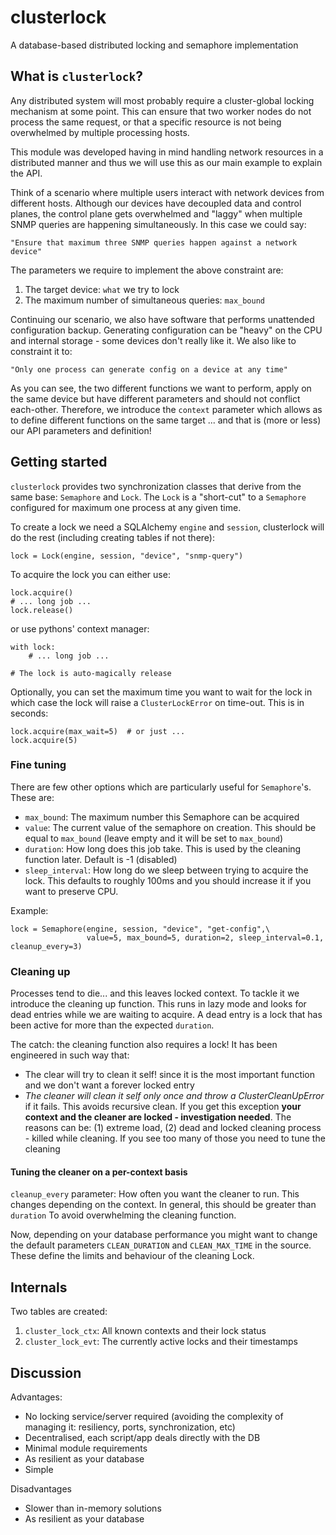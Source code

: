 # clusterlock

A database-based distributed locking and semaphore implementation

## What is `clusterlock`?

Any distributed system will most probably require a cluster-global locking 
mechanism at some point. This can ensure that two worker nodes do not process the
same request, or that a specific resource is not being overwhelmed by multiple
processing hosts.

This module was developed having in mind handling network resources in a distributed
manner and thus we will use this as our main example to explain the API.

Think of a scenario where multiple users interact with network devices from 
different hosts. Although our devices have decoupled data and control planes,
the control plane gets overwhelmed and "laggy" when multiple SNMP queries are
happening simultaneously. In this case we could say:

    "Ensure that maximum three SNMP queries happen against a network device"
    
The parameters we require to implement the above constraint are:

1.  The target device: `what` we try to lock
1.  The maximum number of simultaneous queries: `max_bound`

Continuing our scenario, we also have software that performs unattended
configuration backup. Generating configuration can be "heavy" on the CPU and
internal storage - some devices don't really like it. We also like to constraint
it to:

    "Only one process can generate config on a device at any time"
    
As you can see, the two different functions we want to perform, apply on the same
device but have different parameters and should not conflict each-other.
Therefore, we introduce the `context` parameter which allows as to define
different functions on the same target ... and that is (more or less) our
API parameters and definition! 

## Getting started

`clusterlock` provides two synchronization classes that derive from the same base: 
`Semaphore` and `Lock`. The `Lock` is a "short-cut" to a `Semaphore` configured for
maximum one process at any given time.

To create a lock we need a SQLAlchemy `engine` and `session`, clusterlock will 
do the rest (including creating tables if not there):

    lock = Lock(engine, session, "device", "snmp-query")
    
To acquire the lock you can either use:

    lock.acquire()
    # ... long job ...
    lock.release()
    
or use pythons' context manager:

    with lock:
        # ... long job ...
        
    # The lock is auto-magically release
    
    
Optionally, you can set the maximum time you want to wait for the lock in which 
case the lock will raise a `ClusterLockError` on time-out. This is in seconds:

    lock.acquire(max_wait=5)  # or just ...
    lock.acquire(5)

    
### Fine tuning

There are few other options which are particularly useful for `Semaphore`'s. 
These are:
                     
-  `max_bound`: The maximum number this Semaphore can be acquired
-  `value`: The current value of the semaphore on creation. This should be
    equal to `max_bound` (leave empty and it will be set to `max_bound`)
-   `duration`: How long does this job take. This is used by the cleaning 
    function later. Default is -1 (disabled)
-   `sleep_interval`: How long do we sleep between trying to acquire the lock.
    This defaults to roughly 100ms and you should increase it if you want to 
    preserve CPU.

Example:

    lock = Semaphore(engine, session, "device", "get-config",\
                     value=5, max_bound=5, duration=2, sleep_interval=0.1, cleanup_every=3)

                     
### Cleaning up

Processes tend to die... and this leaves locked context. To tackle it we 
introduce the cleaning up function. This runs in lazy mode and looks for dead 
entries while we are waiting to acquire. A dead entry is a lock that
has been active for more than the expected `duration`.

The catch: the cleaning function also requires a lock! It has been engineered 
in such way that:

-   The clear will try to clean it self! since it is the most important function
    and we don't want a forever locked entry
-   *The cleaner will clean it self only once and throw a ClusterCleanUpError*
    if it fails. This avoids recursive clean. If you get this exception **your
    context and the cleaner are locked - investigation needed**. The reasons 
    can be: (1) extreme load, (2) dead and locked cleaning process - killed while
    cleaning. If you see too many of those you need to tune the cleaning
    
#### Tuning the cleaner on a per-context basis

`cleanup_every` parameter: How often you want the cleaner to run. This changes depending
on the context. In general, this should be greater than `duration` To avoid 
overwhelming the cleaning function.

Now, depending on your database performance you might want to change the 
default parameters `CLEAN_DURATION` and `CLEAN_MAX_TIME` in the source. These
define the limits and behaviour of the cleaning Lock.

    

## Internals

Two tables are created:

1.  `cluster_lock_ctx`: All known contexts and their lock status
1.  `cluster_lock_evt`: The currently active locks and their timestamps


## Discussion

Advantages:

- No locking service/server required (avoiding the complexity of managing it: resiliency, ports, synchronization, etc)
- Decentralised, each script/app deals directly with the DB
- Minimal module requirements
- As resilient as your database
- Simple

Disadvantages

- Slower than in-memory solutions
- As resilient as your database

    



    
    
